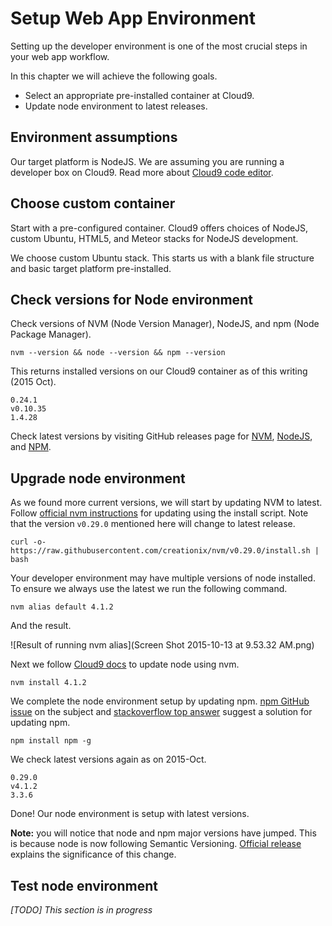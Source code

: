 # Setup Web App Environment

Setting up the developer environment is one of the most crucial steps in your web app workflow. 

In this chapter we will achieve the following goals.

- Select an appropriate pre-installed container at Cloud9.
- Update node environment to latest releases.

## Environment assumptions

Our target platform is NodeJS. We are assuming you are running a developer box on Cloud9. Read more about [Cloud9 code editor](https://manavsehgal.gitbooks.io/rapid-app-workflow/content/cloud9_code_editor.html).

## Choose custom container

Start with a pre-configured container. Cloud9 offers choices of NodeJS, custom Ubuntu, HTML5, and Meteor stacks for NodeJS development.

We choose custom Ubuntu stack. This starts us with a blank file structure and basic target platform pre-installed.

## Check versions for Node environment

Check versions of NVM (Node Version Manager), NodeJS, and npm (Node Package Manager).

```nvm --version && node --version && npm --version```

This returns installed versions on our Cloud9 container as of this writing (2015 Oct).

```
0.24.1
v0.10.35
1.4.28
```

Check latest versions by visiting GitHub releases page for [NVM](https://github.com/creationix/nvm/releases), [NodeJS](https://github.com/nodejs/node/releases), and [NPM](https://github.com/npm/npm/releases).

## Upgrade node environment

As we found more current versions, we will start by updating NVM to latest. Follow [official nvm instructions](https://github.com/creationix/nvm#install-script) for updating using the install script. Note that the version ```v0.29.0``` mentioned here will change to latest release.

```
curl -o- https://raw.githubusercontent.com/creationix/nvm/v0.29.0/install.sh | bash
```

Your developer environment may have multiple versions of node installed. To ensure we always use the latest we run the following command.

```nvm alias default 4.1.2```

And the result.

![Result of running nvm alias](Screen Shot 2015-10-13 at 9.53.32 AM.png)

Next we follow [Cloud9 docs](https://docs.c9.io/docs/updating-nodejs) to update node using nvm.

```nvm install 4.1.2```

We complete the node environment setup by updating npm. [npm GitHub issue](https://github.com/npm/npm/issues/1840) on the subject and [stackoverflow top answer](http://stackoverflow.com/questions/23393707/how-to-update-npm) suggest a solution for updating npm.

```npm install npm -g```

We check latest versions again as on 2015-Oct.

```
0.29.0
v4.1.2
3.3.6
```

Done! Our node environment is setup with latest versions.

**Note:** you will notice that node and npm major versions have jumped. This is because node is now following Semantic Versioning. [Official release](https://nodejs.org/en/blog/release/v4.0.0/) explains the significance of this change.


## Test node environment

*[TODO] This section is in progress*

